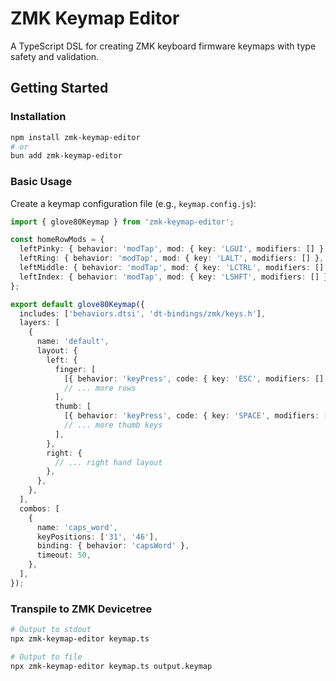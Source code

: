 # ZMK Keymap Editor

A TypeScript DSL for creating ZMK keyboard firmware keymaps with type safety and validation.

## Getting Started

### Installation

```bash
npm install zmk-keymap-editor
# or
bun add zmk-keymap-editor
```

### Basic Usage

Create a keymap configuration file (e.g., `keymap.config.js`):

```typescript
import { glove80Keymap } from 'zmk-keymap-editor';

const homeRowMods = {
  leftPinky: { behavior: 'modTap', mod: { key: 'LGUI', modifiers: [] }, tap: { key: 'A', modifiers: [] } },
  leftRing: { behavior: 'modTap', mod: { key: 'LALT', modifiers: [] }, tap: { key: 'S', modifiers: [] } },
  leftMiddle: { behavior: 'modTap', mod: { key: 'LCTRL', modifiers: [] }, tap: { key: 'D', modifiers: [] } },
  leftIndex: { behavior: 'modTap', mod: { key: 'LSHFT', modifiers: [] }, tap: { key: 'F', modifiers: [] } },
};

export default glove80Keymap({
  includes: ['behaviors.dtsi', 'dt-bindings/zmk/keys.h'],
  layers: [
    {
      name: 'default',
      layout: {
        left: {
          finger: [
            [{ behavior: 'keyPress', code: { key: 'ESC', modifiers: [] } }, /** ... */],
            // ... more rows
          ],
          thumb: [
            [{ behavior: 'keyPress', code: { key: 'SPACE', modifiers: [] } }, /** ... */],
            // ... more thumb keys
          ],
        },
        right: {
          // ... right hand layout
        },
      },
    },
  ],
  combos: [
    {
      name: 'caps_word',
      keyPositions: ['31', '46'],
      binding: { behavior: 'capsWord' },
      timeout: 50,
    },
  ],
});
```

### Transpile to ZMK Devicetree

```bash
# Output to stdout
npx zmk-keymap-editor keymap.ts

# Output to file
npx zmk-keymap-editor keymap.ts output.keymap
```

